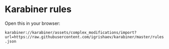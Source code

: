 # Karabiner rules

Open this in your browser:

`karabiner://karabiner/assets/complex_modifications/import?url=https://raw.githubusercontent.com/igrishaev/karabiner/master/rules.json`
